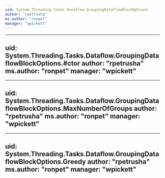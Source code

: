 ```yaml
---
uid: System.Threading.Tasks.Dataflow.GroupingDataflowBlockOptions
author: "rpetrusha"
ms.author: "ronpet"
manager: "wpickett"
---
```


---
uid: System.Threading.Tasks.Dataflow.GroupingDataflowBlockOptions.#ctor
author: "rpetrusha"
ms.author: "ronpet"
manager: "wpickett"
---

---
uid: System.Threading.Tasks.Dataflow.GroupingDataflowBlockOptions.MaxNumberOfGroups
author: "rpetrusha"
ms.author: "ronpet"
manager: "wpickett"
---

---
uid: System.Threading.Tasks.Dataflow.GroupingDataflowBlockOptions.Greedy
author: "rpetrusha"
ms.author: "ronpet"
manager: "wpickett"
---
